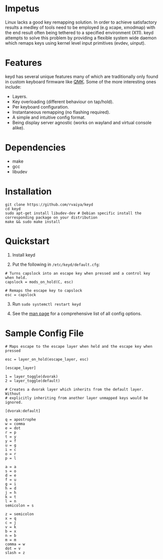 # Impetus

Linux lacks a good key remapping solution. In order to achieve satisfactory
results a medley of tools need to be employed (e.g xcape, xmodmap) with the end
result often being tethered to a specified environment (X11). keyd attempts to
solve this problem by providing a flexible system wide daemon which remaps keys
using kernel level input primitives (evdev, uinput).

# Features

keyd has several unique features many of which are traditionally only 
found in custom keyboard firmware like [QMK](https://github.com/qmk/qmk_firmware).
Some of the more interesting ones include:

- Layers.
- Key overloading (different behaviour on tap/hold).
- Per keyboard configuration.
- Instantaneous remapping (no flashing required).
- A simple and intuitive config format.
- Being display server agnostic (works on wayland and virtual console alike).

# Dependencies

 - make
 - gcc
 - libudev

# Installation

    git clone https://github.com/rvaiya/keyd
    cd keyd
    sudo apt-get install libudev-dev # Debian specific install the corresponding package on your distribution
    make && sudo make install

# Quickstart

1. Install keyd

2. Put the following in `/etc/keyd/default.cfg`:

```
# Turns capslock into an escape key when pressed and a control key when held.
capslock = mods_on_hold(C, esc)

# Remaps the escape key to capslock
esc = capslock
```

3. Run `sudo systemctl restart keyd` 

4. See the [man page](man.md) for a comprehensive list of all config options.

# Sample Config File

	# Maps escape to the escape layer when held and the escape key when pressed

	esc = layer_on_hold(escape_layer, esc)

	[escape_layer]

	1 = layer_toggle(dvorak)
	2 = layer_toggle(default)

	# Creates a dvorak layer which inherits from the default layer. Without
	# explicitly inheriting from another layer unmapped keys would be ignored.

	[dvorak:default]

	q = apostrophe
	w = comma
	e = dot
	r = p
	t = y
	y = f
	u = g
	i = c
	o = r
	p = l

	a = a
	s = o
	d = e
	f = u
	g = i
	h = d
	j = h
	k = t
	l = n
	semicolon = s

	z = semicolon
	x = q
	c = j
	v = k
	b = x
	n = b
	m = m
	comma = w
	dot = v
	slash = z
